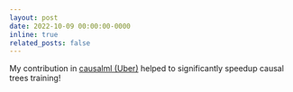 ```yaml
---
layout: post
date: 2022-10-09 00:00:00-0000
inline: true
related_posts: false
---
```


My contribution in [causalml (Uber)](https://github.com/uber/causalml/pull/557) helped to significantly speedup causal trees training!


